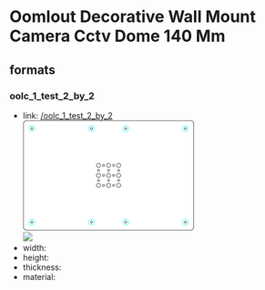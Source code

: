 # Oomlout Decorative Wall Mount Camera Cctv Dome 140 Mm


## formats

### oolc_1_test_2_by_2
* link: [/oolc_1_test_2_by_2](oolc_1_test_2_by_2)  
![](oolc_1_test_2_by_2/working_300.png)  
![](oolc_1_test_2_by_2/image_300.jpg)  
* width:   
* height:   
* thickness:   
* material:   
 
